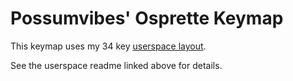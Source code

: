 # Possumvibes' Osprette Keymap

This keymap uses my 34 key [userspace layout](../../../../../users/possumvibes).

See the userspace readme linked above for details.

